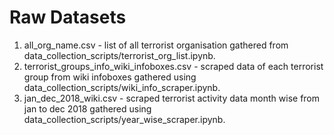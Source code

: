 # Raw Datasets

1. all_org_name.csv - list of all terrorist organisation gathered from data_collection_scripts/terrorist_org_list.ipynb.
2. terrorist_groups_info_wiki_infoboxes.csv - scraped data of each terrorist group from wiki infoboxes gathered using data_collection_scripts/wiki_info_scraper.ipynb.
3. jan_dec_2018_wiki.csv -  scraped terrorist activity data month wise from jan to dec 2018 gathered using data_collection_scripts/year_wise_scraper.ipynb.